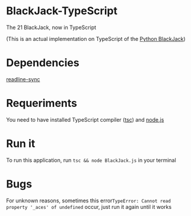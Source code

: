 # BlackJack-TypeScript
The 21 BlackJack, now in TypeScript


(This is an actual implementation on TypeScript of the <a href="https://github.com/Davichet-e/BlackJack.py">Python BlackJack</a>)
# Dependencies
<a href="https://www.npmjs.com/package/readline-sync">readline-sync</a>

# Requeriments
You need to have installed TypeScript compiler (<a href="https://www.typescriptlang.org/#download-links">tsc</a>) and <a href="https://nodejs.org/en/">node.js</a>

# Run it
To run this application, run `tsc && node BlackJack.js` in your terminal

# Bugs
For unknown reasons, sometimes this error`TypeError: Cannot read property '_aces' of undefined` occur, just run it again until it works
